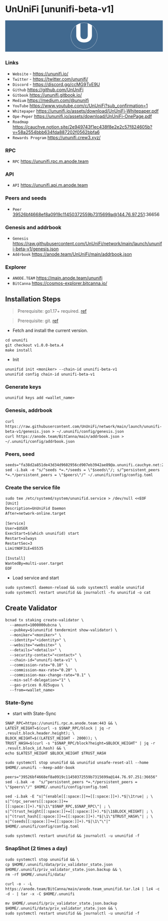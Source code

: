 # UnUniFi [ununifi-beta-v1]
![UnUniFi Guide](https://github.com/Voynitskiy/Voynitskiy/blob/main/mainnet/UnUniFi/UnUniFi.png)
### Links
* `Website` - https://ununifi.io/
* `Twitter` - https://twitter.com/ununifi/
* `Discord` - https://discord.gg/ccMG9TvE9U
* `Github` https://github.com/UnUniFi
* `Gitbook` https://ununifi.gitbook.io/
* `Medium` https://medium.com/@ununifi
* `YouTube` https://www.youtube.com/c/UnUniFi?sub_confirmation=1
* `Whitepaper` https://ununifi.io/assets/download/UnUniFi-Whitepaper.pdf
* `Ope-Peper` https://ununifi.io/assets/download/UnUniFi-OnePage.pdf
* `Roadmap` https://cauchye.notion.site/2e949743f1ec438f8e2e2c57f824605b?v=58a2554bbb634fda887202f0562bbfa6
* `Rewards Program` https://ununifi.crew3.xyz/
### RPC
* `RPC` https://ununifi.rpc.m.anode.team
### API
* `API` https://ununifi.api.m.anode.team
### Peers and seeds
* `Peer` 39526bf4668ef8a0919c11450372559b7315699a@144.76.97.251:36656
### Genesis and addrbook
* `Genesis` https://raw.githubusercontent.com/UnUniFi/network/main/launch/ununifi-beta-v1/genesis.json
* `Addrbook` https://anode.team/UnUniFi/main/addrbook.json
### Explorer
* `ANODE.TEAM` https://main.anode.team/ununifi
* `BitCanna` https://cosmos-explorer.bitcanna.io/
## Installation Steps
>Prerequisite: go1.17+ required. [ref](https://golang.org/doc/install)

>Prerequisite: git. [ref](https://github.com/git/git)

* Fetch and install the current version.
```git clone https://github.com/UnUniFi/chain ununifi
cd ununifi
git checkout v1.0.0-beta.4
make install
```
* Init
```
ununifid init <moniker> --chain-id ununifi-beta-v1
ununifid config chain-id ununifi-beta-v1
```

### Generate keys
```
ununifid keys add <wallet_name>
```
### Genesis, addrbook
```
curl https://raw.githubusercontent.com/UnUniFi/network/main/launch/ununifi-beta-v1/genesis.json > ~/.ununifi/config/genesis.json
curl https://anode.team/BitCanna/main/addrbook.json > ~/.ununifi/config/addrbook.json
```
### Peers, seed
```
seeds="fa38d2a851de43d34d9602956cd907eb3942ae89@a.ununifi.cauchye.net:26656,404ea79bd31b1734caacced7a057d78ae5b60348@b.ununifi.cauchye.net:26656,1357ac5cd92b215b05253b25d78cf485dd899d55@[2600:1f1c:534:8f02:7bf:6b31:3702:2265]:26656,25006d6b85daeac2234bcb94dafaa73861b43ee3@[2600:1f1c:534:8f02:a407:b1c6:e8f5:94b]:26656,caf792ed396dd7e737574a030ae8eabe19ecdf5c@[2600:1f1c:534:8f02:b0a4:dbf6:e50b:d64e]:26656,796c62bb2af411c140cf24ddc409dff76d9d61cf@[2600:1f1c:534:8f02:ca0e:14e9:8e60:989e]:26656,cea8d05b6e01188cf6481c55b7d1bc2f31de0eed@[2600:1f1c:534:8f02:ba43:1f69:e23a:df6b]:26656"
sed -i.bak -e "s/^seeds *=.*/seeds = \"$seeds\"/; s/^persistent_peers *=.*/persistent_peers = \"$peers\"/" ~/.ununifi/config/config.toml
```
### Create the service file
```
sudo tee /etc/systemd/system/ununifid.service > /dev/null <<EOF
[Unit]
Description=UnUniFid Daemon
After=network-online.target

[Service]
User=$USER
ExecStart=$(which ununifid) start
Restart=always
RestartSec=3
LimitNOFILE=65535

[Install]
WantedBy=multi-user.target
EOF
```
* Load service and start
```
sudo systemctl daemon-reload && sudo systemctl enable ununifid
sudo systemctl restart ununifid && journalctl -fu ununifid -o cat
```
## Create Validator
```
bcnad tx staking create-validator \
  --amount=1000000ubcna \
  --pubkey=$(ununifid tendermint show-validator) \
  --moniker="<moniker>" \
  --identity="<identity>" \
  --website="<website>" \
  --details="<details>" \
  --security-contact="<contact>" \
  --chain-id="ununifi-beta-v1" \
  --commission-rate="0.10" \
  --commission-max-rate="0.20" \
  --commission-max-change-rate="0.1" \
  --min-self-delegation="1" \
  --gas-prices 0.025uguu \
  --from=<wallet_name>
```
### State-Sync
* start with State-Sync
```
SNAP_RPC=https://ununifi.rpc.m.anode.team:443 && \
LATEST_HEIGHT=$(curl -s $SNAP_RPC/block | jq -r .result.block.header.height); \
BLOCK_HEIGHT=$((LATEST_HEIGHT - 2000)); \
TRUST_HASH=$(curl -s "$SNAP_RPC/block?height=$BLOCK_HEIGHT" | jq -r .result.block_id.hash) && \
echo $LATEST_HEIGHT $BLOCK_HEIGHT $TRUST_HASH
```
```
sudo systemctl stop ununifid && ununifid unsafe-reset-all --home $HOME/.ununifi --keep-addr-book
```
```
peers="39526bf4668ef8a0919c11450372559b7315699a@144.76.97.251:36656"
sed -i.bak -e  "s/^persistent_peers *=.*/persistent_peers = \"$peers\"/" $HOME/.ununifi/config/config.toml
```
```
sed -i.bak -E "s|^(enable[[:space:]]+=[[:space:]]+).*$|\1true| ; \
s|^(rpc_servers[[:space:]]+=[[:space:]]+).*$|\1\"$SNAP_RPC,$SNAP_RPC\"| ; \
s|^(trust_height[[:space:]]+=[[:space:]]+).*$|\1$BLOCK_HEIGHT| ; \
s|^(trust_hash[[:space:]]+=[[:space:]]+).*$|\1\"$TRUST_HASH\"| ; \
s|^(seeds[[:space:]]+=[[:space:]]+).*$|\1\"\"|" $HOME/.ununifi/config/config.toml
```
```
sudo systemctl restart ununifid && journalctl -u ununifid -f
```
### SnapShot (2 times a day)
```
sudo systemctl stop ununifid && \
cp $HOME/.ununifi/data/priv_validator_state.json $HOME/.ununifi/priv_validator_state.json.backup && \
rm -rf $HOME/.ununifi/data/
```
```
curl -o - -L https://anode.team/BitCanna/main/anode.team_ununifid.tar.lz4 | lz4 -c -d - | tar -x -C $HOME/.ununifi
```
```
mv $HOME/.ununifi/priv_validator_state.json.backup $HOME/.ununifi/data/priv_validator_state.json && \
sudo systemctl restart ununifid && journalctl -u ununifid -f
```
